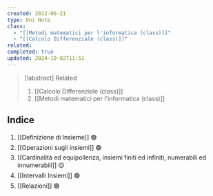 ```yaml
---
created: 2022-06-21
type: Uni Note
class:
  - "[[Metodi matematici per l'informatica (class)]]"
  - "[[Calcolo Differenziale (class)]]"
related: 
completed: true
updated: 2024-10-02T11:51
---
```

>[!abstract] Related
>1. [[Calcolo Differenziale (class)]]
>2. [[Metodi matematici per l'informatica (class)]]

## Indice

1. [[Definizione di Insieme]] 🟢
2. [[Operazioni sugli insiemi]] 🟢
3. [[Cardinalità ed equipollenza, insiemi finiti ed infiniti, numerabili ed innumerabili]] 🟡
4. [[Intervalli Insiemi]] 🟢
5. [[Relazioni]] 🟢



